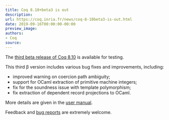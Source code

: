 ```yaml
---
title: Coq 8.10+beta3 is out
description:
url: https://coq.inria.fr/news/coq-8-10beta3-is-out.html
date: 2019-09-16T00:00:00-00:00
preview_image:
authors:
- Coq
source:
---
```



<p>The <a href="https://github.com/coq/coq/releases/tag/V8.10+beta3">third
beta release of Coq 8.10</a> is available for testing.</p>

<p>This third β version includes various bug fixes and improvements, including:</p>
<ul>
<li>improved warning on coercion path ambiguity;</li>
<li>support for OCaml extraction of primitive machine integers;</li>
<li>fix for the soundness issue with template polymorphism;</li>
<li>fix extraction of dependent record projections to OCaml.</li>
</ul>

<p>More details are given in the <a href="https://coq.github.io/doc/V8.10+beta3/refman/changes.html#changes-in-8-10-beta3">user manual</a>.</p>

<p>Feedback and <a href="https://github.com/coq/coq/issues">bug
reports</a> are extremely welcome.</p>

 
